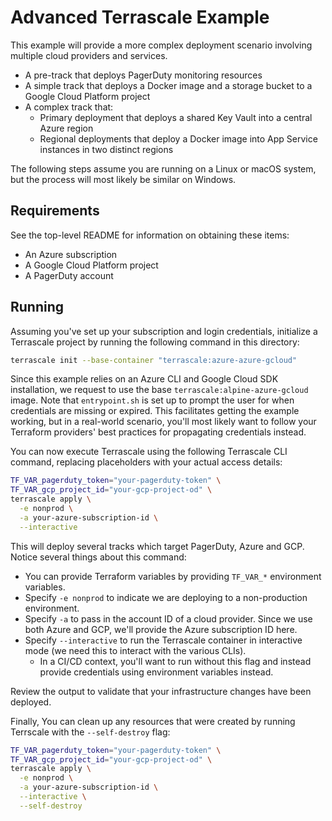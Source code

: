 # Advanced Terrascale Example

This example will provide a more complex deployment scenario involving multiple cloud providers and services.
* A pre-track that deploys PagerDuty monitoring resources
* A simple track that deploys a Docker image and a storage bucket to a Google Cloud Platform project
* A complex track that:
  * Primary deployment that deploys a shared Key Vault into a central Azure region
  * Regional deployments that deploy a Docker image into App Service instances in two distinct regions

The following steps assume you are running on a Linux or macOS system, but the process will most likely be similar on Windows.

## Requirements

See the top-level README for information on obtaining these items:

- An Azure subscription
- A Google Cloud Platform project
- A PagerDuty account

## Running

Assuming you've set up your subscription and login credentials, initialize a Terrascale project by running the following command in this
directory:

```bash
terrascale init --base-container "terrascale:azure-azure-gcloud"
```

Since this example relies on an Azure CLI and Google Cloud SDK installation, we request to use the base `terrascale:alpine-azure-gcloud` image.
Note that `entrypoint.sh` is set up to prompt the user for when credentials are missing or expired. This facilitates getting the example working, 
but in a real-world scenario, you'll most likely want to follow your Terraform providers' best practices for propagating credentials instead.

You can now execute Terrascale using the following Terrascale CLI command, replacing placeholders with your actual access details:

```bash
TF_VAR_pagerduty_token="your-pagerduty-token" \
TF_VAR_gcp_project_id="your-gcp-project-od" \
terrascale apply \
  -e nonprod \
  -a your-azure-subscription-id \
  --interactive
```

This will deploy several tracks which target PagerDuty, Azure and GCP. Notice several things about this command:
* You can provide Terraform variables by providing `TF_VAR_*` environment variables.
* Specify `-e nonprod` to indicate we are deploying to a non-production environment.
* Specify `-a` to pass in the account ID of a cloud provider. Since we use both Azure and GCP, we'll provide the Azure subscription ID here.
* Specify `--interactive` to run the Terrascale container in interactive mode (we need this to interact with the various CLIs).
  * In a CI/CD context, you'll want to run without this flag and instead provide credentials using environment variables instead.

Review the output to validate that your infrastructure changes have been deployed.

Finally, You can clean up any resources that were created by running Terrscale with the `--self-destroy` flag:

```bash
TF_VAR_pagerduty_token="your-pagerduty-token" \
TF_VAR_gcp_project_id="your-gcp-project-od" \
terrascale apply \
  -e nonprod \
  -a your-azure-subscription-id \
  --interactive \
  --self-destroy
```
